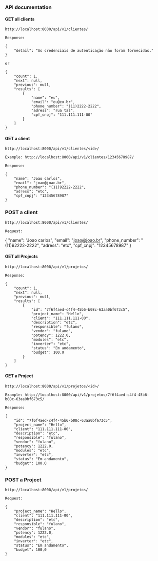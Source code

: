 ### API documentation

#### GET all clients

    http://localhost:8000/api/v1/clientes/

    Response:

    {
        "detail": "As credenciais de autenticação não foram fornecidas."
    }   

    or
    
    {
        "count": 1,
        "next": null,
        "previous": null,
        "results": [
            {
                "name": "eu",
                "email": "eu@eu.br",
                "phone_number": "(11)2222-2222",
                "adress": "rua tal",
                "cpf_cnpj": "111.111.111-00"
            }
        ]
    }

#### GET a client

    http://localhost:8000/api/v1/clientes/<id>/

    Example: http://localhost:8000/api/v1/clientes/12345678987/

    Response:

    {
        "name": "Joao carlos",
        "email": "joao@joao.br",
        "phone_number": "(11)92222-2222",
        "adress": "etc",
        "cpf_cnpj": "12345678987"
    }


### POST a client

    http://localhost:8000/api/v1/clientes/

    Request:

   {
        "name": "Joao carlos",
        "email": "joao@joao.br",
        "phone_number": "(11)92222-2222",
        "adress": "etc",
        "cpf_cnpj": "12345678987"
    }


#### GET all Projects

    http://localhost:8000/api/v1/projetos/

    Response:

    {
        "count": 1,
        "next": null,
        "previous": null,
        "results": [
            {
                "id": "7f6f4aed-c4f4-45b6-b08c-63aa0bf673c5",
                "project_name": "Hello",
                "client": "111.111.111-00",
                "description": "etc",
                "responsible": "fulano",
                "vendor": "fulano",
                "potency": 1222.0,
                "modules": "etc",
                "inverter": "etc",
                "status": "Em andamento",
                "budget": 100.0
            }
        ]
    }

#### GET a Project

    http://localhost:8000/api/v1/projetos/<id>/

    Example: http://localhost:8000/api/v1/projetos/7f6f4aed-c4f4-45b6-b08c-63aa0bf673c5/

    Response:

    {
        "id": "7f6f4aed-c4f4-45b6-b08c-63aa0bf673c5",
        "project_name": "Hello",
        "client": "111.111.111-00",
        "description": "etc",
        "responsible": "fulano",
        "vendor": "fulano",
        "potency": 1222.0,
        "modules": "etc",
        "inverter": "etc",
        "status": "Em andamento",
        "budget": 100.0
    }

### POST a Project

    http://localhost:8000/api/v1/projetos/

    Request:

    {
        "project_name": "Hello",
        "client": "111.111.111-00",
        "description": "etc",
        "responsible": "fulano",
        "vendor": "fulano",
        "potency": 1222.0,
        "modules": "etc",
        "inverter": "etc",
        "status": "Em andamento",
        "budget": 100,0
    }